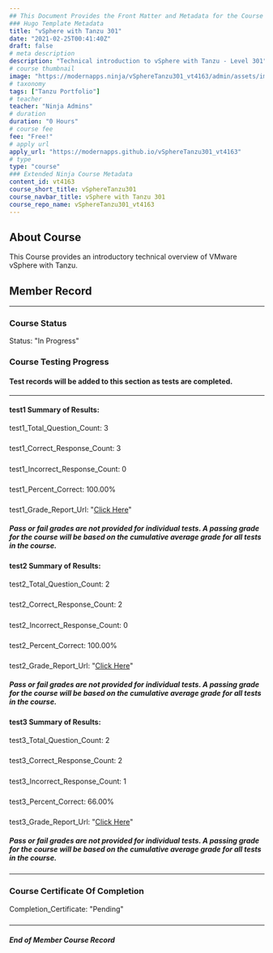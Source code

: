 ```yaml
---
## This Document Provides the Front Matter and Metadata for the Course Information page used in the modernapps.ninja homepage and the member profile page.
### Hugo Template Metadata
title: "vSphere with Tanzu 301"
date: "2021-02-25T00:41:40Z"
draft: false
# meta description
description: "Technical introduction to vSphere with Tanzu - Level 301"
# course thumbnail
image: "https://modernapps.ninja/vSphereTanzu301_vt4163/admin/assets/images/vSphereTanzu301_vt4163.jpg"
# taxonomy
tags: ["Tanzu Portfolio"]
# teacher
teacher: "Ninja Admins"
# duration
duration: "0 Hours"
# course fee
fee: "Free!"
# apply url
apply_url: "https://modernapps.github.io/vSphereTanzu301_vt4163"
# type
type: "course"
### Extended Ninja Course Metadata
content_id: vt4163
course_short_title: vSphereTanzu301
course_navbar_title: vSphere with Tanzu 301
course_repo_name: vSphereTanzu301_vt4163
---  
```


## About Course

This Course provides an introductory technical overview of VMware vSphere with Tanzu.

## Member Record  
---  
  
  
### Course Status  

Status: "In Progress"  

### Course Testing Progress  
#### Test records will be added to this section as tests are completed.
  
---  
#### test1 Summary of Results:  
test1_Total_Question_Count: 3
#####  
test1_Correct_Response_Count: 3
#####  
test1_Incorrect_Response_Count: 0
#####  
test1_Percent_Correct: 100.00%
#####  
test1_Grade_Report_Url: "[Click Here](https://github.com/modernappsninjas/lexajume/blob/main/static/userdata/courses/vSphereTanzu301_vt4163/grade_report.pr329.test1.md)"
##### Pass or fail grades are not provided for individual tests. A passing grade for the course will be based on the cumulative average grade for all tests in the course.  
#### test2 Summary of Results:  
test2_Total_Question_Count: 2
#####  
test2_Correct_Response_Count: 2
#####  
test2_Incorrect_Response_Count: 0
#####  
test2_Percent_Correct: 100.00%
#####  
test2_Grade_Report_Url: "[Click Here](https://github.com/modernappsninjas/lexajume/blob/main/static/userdata/courses/vSphereTanzu301_vt4163/grade_report.pr347.test2.md)"
##### Pass or fail grades are not provided for individual tests. A passing grade for the course will be based on the cumulative average grade for all tests in the course.  
#### test3 Summary of Results:  
test3_Total_Question_Count: 2
#####  
test3_Correct_Response_Count: 2
#####  
test3_Incorrect_Response_Count: 1
#####  
test3_Percent_Correct: 66.00%
#####  
test3_Grade_Report_Url: "[Click Here](https://github.com/modernappsninjas/lexajume/blob/main/static/userdata/courses/vSphereTanzu301_vt4163/grade_report.pr348.test3.md)"
##### Pass or fail grades are not provided for individual tests. A passing grade for the course will be based on the cumulative average grade for all tests in the course.  
  
---  
### Course Certificate Of Completion

Completion_Certificate: "Pending"  
#####
---
##### End of Member Course Record